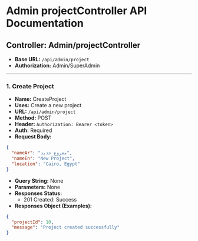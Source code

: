 # Admin projectController API Documentation

## Controller: Admin/projectController

- **Base URL:** `/api/admin/project`
- **Authorization:** Admin/SuperAdmin

---

### 1. Create Project
- **Name:** CreateProject
- **Uses:** Create a new project
- **URL:** `/api/admin/project`
- **Method:** POST
- **Header:** `Authorization: Bearer <token>`
- **Auth:** Required
- **Request Body:**
```json
{
  "nameAr": "مشروع جديد",
  "nameEn": "New Project",
  "location": "Cairo, Egypt"
}
```
- **Query String:** None
- **Parameters:** None
- **Responses Status:**
  - 201 Created: Success
- **Responses Object (Examples):**
```json
{
  "projectId": 10,
  "message": "Project created successfully"
}
```

